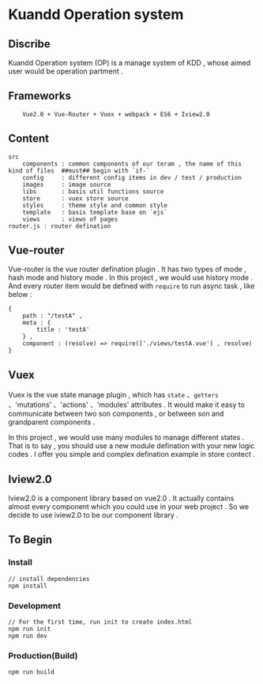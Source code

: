 
# Kuandd Operation system

## Discribe

Kuandd Operation system (OP) is a manage system of KDD , whose aimed user would be operation partment .  

## Frameworks
```
	Vue2.0 + Vue-Router + Vuex + webpack + ES6 + Iview2.0
```
## Content  
	
	src
		components : common components of our teram , the name of this kind of files  ##must## begin with `if-`
		config     : different config items in dev / test / production 
		images     : image source
		libs       : basis util functions source 
		store      : vuex store source
		styles     : theme style and common style
		template   : basis template base on `ejs`
		views      : views of pages
	router.js : router defination

## Vue-router 

Vue-router is the vue router defination plugin . It has two types of mode , hash mode and history mode . In this project , we would use history mode . And every router item would be defined with `require` to run async task , like below :
```
{
    path : "/testA" ,
    meta : {
        title : 'testA'
    } ,
    component : (resolve) => require(['./views/testA.vue'] , resolve)
} 
```
## Vuex 

Vuex is the vue state manage plugin , which has `state` 、`getters` 、'mutations' 、'actions' 、'modules' attributes . It would make it easy to communicate between two son components , or between son and grandparent components .

In this project , we would use many modules to manage different states . That is to say , you should use a new module defination with your new logic codes . I offer you simple and complex defination example in store contect . 

## Iview2.0

Iview2.0 is a component library based on vue2.0 . It actually contains almost every component which you could use in your web project . So we decide to use iview2.0 to be our component library . 

## To Begin
### Install
```bush
// install dependencies
npm install
```
### Development
```bush
// For the first time, run init to create index.html
npm run init
npm run dev
```
### Production(Build)
```bush
npm run build
```

